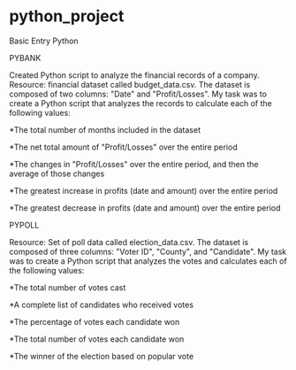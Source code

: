 # python_project
Basic Entry Python

PYBANK

Created Python script to analyze the financial records of a company. Resource: financial dataset called budget_data.csv. The dataset is composed of two columns: "Date" and "Profit/Losses".
My task was to create a Python script that analyzes the records to calculate each of the following values:

  *The total number of months included in the dataset
  
  *The net total amount of "Profit/Losses" over the entire period
  
  *The changes in "Profit/Losses" over the entire period, and then the average of those changes
  
  *The greatest increase in profits (date and amount) over the entire period
  
  *The greatest decrease in profits (date and amount) over the entire period

PYPOLL

Resource: Set of poll data called election_data.csv. The dataset is composed of three columns: "Voter ID", "County", and "Candidate". My task was to create a Python script that analyzes the votes and calculates each of the following values:

  *The total number of votes cast
  
  *A complete list of candidates who received votes
  
  *The percentage of votes each candidate won
  
  *The total number of votes each candidate won
  
  *The winner of the election based on popular vote
